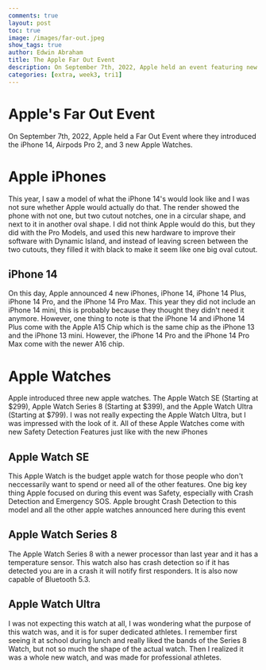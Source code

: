 ```yaml
---
comments: true
layout: post
toc: true
image: /images/far-out.jpeg
show_tags: true
author: Edwin Abraham
title: The Apple Far Out Event
description: On September 7th, 2022, Apple held an event featuring new products with the iPhone 14, Airpods Pro 2, and 3 new Apple Watches
categories: [extra, week3, tri1]
---
```


# Apple's Far Out Event
On September 7th, 2022, Apple held a Far Out Event where they introduced the iPhone 14, Airpods Pro 2, and 3 new Apple Watches.

# Apple iPhones
This year, I saw a model of what the iPhone 14's would look like and I was not sure whether Apple would actually do that. The render showed the phone with not one, but two cutout notches, one in a circular shape, and next to it in another oval shape. I did not think Apple would do this, but they did with the Pro Models, and used this new hardware to improve their software with Dynamic Island, and instead of leaving screen between the two cutouts, they filled it with black to make it seem like one big oval cutout.

## iPhone 14
On this day, Apple announced 4 new iPhones, iPhone 14, iPhone 14 Plus, iPhone 14 Pro, and the iPhone 14 Pro Max. This year they did not include an iPhone 14 mini, this is probably because they thought they didn't need it anymore. However, one thing to note is that the iPhone 14 and iPhone 14 Plus come with the Apple A15 Chip which is the same chip as the iPhone 13 and the iPhone 13 mini. However, the iPhone 14 Pro and the iPhone 14 Pro Max come with the newer A16 chip.

# Apple Watches
Apple introduced three new apple watches. The Apple Watch SE (Starting at $299), Apple Watch Series 8 (Starting at $399), and the Apple Watch Ultra (Starting at $799). I was not really expecting the Apple Watch Ultra, but I was impressed with the look of it. All of these Apple Watches come with new Safety Detection Features just like with the new iPhones

## Apple Watch SE
This Apple Watch is the budget apple watch for those people who don't neccessarily want to spend or need all of the other features. One big key thing Apple focused on during this event was Safety, especially with Crash Detection and Emergency SOS. Apple brought Crash Detection to this model and all the other apple watches announced here during this event

## Apple Watch Series 8
The Apple Watch Series 8 with a newer processor than last year and it has a temperature sensor. This watch also has crash detection so if it has detected you are in a crash it will notify first responders. It is also now capable of Bluetooth 5.3.

## Apple Watch Ultra
I was not expecting this watch at all, I was wondering what the purpose of this watch was, and it is for super dedicated athletes. I remember first seeing it at school during lunch and really liked the bands of the Series 8 Watch, but not so much the shape of the actual watch. Then I realized it was a whole new watch, and was made for professional athletes.
